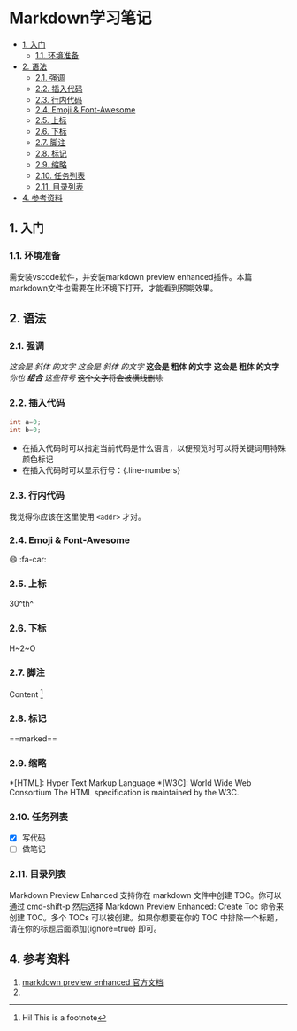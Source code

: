 # Markdown学习笔记 

<!-- @import "[TOC]" {cmd="toc" depthFrom=2 depthTo=6 orderedList=false} -->

<!-- code_chunk_output -->

- [1. 入门](#1-入门)
  - [1.1. 环境准备](#11-环境准备)
- [2. 语法](#2-语法)
  - [2.1. 强调](#21-强调)
  - [2.2. 插入代码](#22-插入代码)
  - [2.3. 行内代码](#23-行内代码)
  - [2.4. Emoji & Font-Awesome](#24-emoji-font-awesome)
  - [2.5. 上标](#25-上标)
  - [2.6. 下标](#26-下标)
  - [2.7. 脚注](#27-脚注)
  - [2.8. 标记](#28-标记)
  - [2.9. 缩略](#29-缩略)
  - [2.10. 任务列表](#210-任务列表)
  - [2.11. 目录列表](#211-目录列表)
- [4. 参考资料](#4-参考资料)

<!-- /code_chunk_output -->

## 1. 入门 

### 1.1. 环境准备

需安装vscode软件，并安装markdown preview enhanced插件。本篇markdown文件也需要在此环境下打开，才能看到预期效果。

## 2. 语法

### 2.1. 强调

*这会是 斜体 的文字*
_这会是 斜体 的文字_
**这会是 粗体 的文字**
__这会是 粗体 的文字__
_你也 **组合** 这些符号_
~~这个文字将会被横线删除~~

### 2.2. 插入代码

```c {.line-numbers}
int a=0;
int b=0;
```

- 在插入代码时可以指定当前代码是什么语言，以便预览时可以将关键词用特殊颜色标记
- 在插入代码时可以显示行号：{.line-numbers}


### 2.3. 行内代码

我觉得你应该在这里使用 `<addr>` 才对。

### 2.4. Emoji & Font-Awesome

:smile: 
:fa-car:

### 2.5. 上标

30^th^

### 2.6. 下标

H~2~O

### 2.7. 脚注

Content [^1]
[^1]: Hi! This is a footnote

### 2.8. 标记

==marked==

### 2.9. 缩略

*[HTML]: Hyper Text Markup Language
*[W3C]:  World Wide Web Consortium
The HTML specification is maintained by the W3C.

### 2.10. 任务列表

- [x] 写代码
- [ ] 做笔记

### 2.11. 目录列表

Markdown Preview Enhanced 支持你在 markdown 文件中创建 TOC。你可以通过 cmd-shift-p 然后选择 Markdown Preview Enhanced: Create Toc 命令来创建 TOC。多个 TOCs 可以被创建。如果你想要在你的 TOC 中排除一个标题，请在你的标题后面添加{ignore=true} 即可。

## 4. 参考资料
1. [markdown preview enhanced 官方文档](https://shd101wyy.github.io/markdown-preview-enhanced/#/zh-cn/)
2. 
